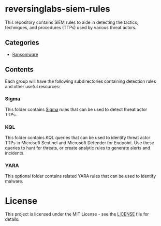 # reversinglabs-siem-rules

This repository contains SIEM rules to aide in detecting the tactics, techniques, and procedures (TTPs) used by various threat actors.

## Categories

- [Ransomware](./Ransomware/)

## Contents
Each group will have the following subdirectories containing detection rules and other useful resources:

### Sigma
This folder contains [Sigma](https://github.com/SigmaHQ/sigma) rules that can be used to detect threat actor TTPs.

### KQL
This folder contains KQL queries that can be used to identify threat actor TTPs in Microsoft Sentinel and Microsoft Defender for Endpoint. Use these queries to hunt for threats, or create analytic rules to generate alerts and incidents.

### YARA
This optional folder contains related YARA rules that can be used to identify malware.

# License
This project is licensed under the MIT License - see the [LICENSE](./LICENSE) file for details.